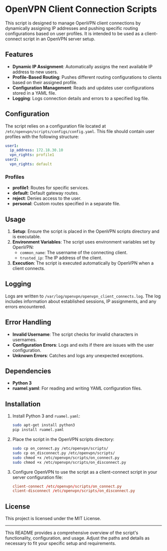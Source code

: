 # OpenVPN Client Connection Scripts

This script is designed to manage OpenVPN client connections by dynamically assigning IP addresses and pushing specific routing configurations based on user profiles. It is intended to be used as a client-connect script in an OpenVPN server setup.

## Features

- **Dynamic IP Assignment**: Automatically assigns the next available IP address to new users.
- **Profile-Based Routing**: Pushes different routing configurations to clients based on their assigned profile.
- **Configuration Management**: Reads and updates user configurations stored in a YAML file.
- **Logging**: Logs connection details and errors to a specified log file.

## Configuration

The script relies on a configuration file located at `/etc/openvpn/scripts/configs/config.yaml`. This file should contain user profiles with the following structure:

```yaml
user1:
  ip_address: 172.18.30.10
  vpn_rights: profile1
user2:
  vpn_rights: default
```

### Profiles

- **profile1**: Routes for specific services.
- **default**: Default gateway routes.
- **reject**: Denies access to the user.
- **personal**: Custom routes specified in a separate file.

## Usage

1. **Setup**: Ensure the script is placed in the OpenVPN scripts directory and is executable.
2. **Environment Variables**: The script uses environment variables set by OpenVPN:
   - `common_name`: The username of the connecting client.
   - `trusted_ip`: The IP address of the client.
3. **Execution**: The script is executed automatically by OpenVPN when a client connects.

## Logging

Logs are written to `/var/log/openvpn/openvpn_client_connects.log`. The log includes information about established sessions, IP assignments, and any errors encountered.

## Error Handling

- **Invalid Username**: The script checks for invalid characters in usernames.
- **Configuration Errors**: Logs and exits if there are issues with the user configuration.
- **Unknown Errors**: Catches and logs any unexpected exceptions.

## Dependencies

- **Python 3**
- **ruamel.yaml**: For reading and writing YAML configuration files.

## Installation

1. Install Python 3 and `ruamel.yaml`:
   ```bash
   sudo apt-get install python3
   pip install ruamel.yaml
   ```

2. Place the script in the OpenVPN scripts directory:
   ```bash
   sudo cp on_connect.py /etc/openvpn/scripts/
   sudo cp on_disconnect.py /etc/openvpn/scripts/
   sudo chmod +x /etc/openvpn/scripts/on_connect.py
   sudo chmod +x /etc/openvpn/scripts/on_disconnect.py
   ```

3. Configure OpenVPN to use the script as a client-connect script in your server configuration file:
   ```conf
   client-connect /etc/openvpn/scripts/on_connect.py
   client-disconnect /etc/openvpn/scripts/on_disconnect.py
   ```

## License

This project is licensed under the MIT License.

---

This README provides a comprehensive overview of the script's functionality, configuration, and usage. Adjust the paths and details as necessary to fit your specific setup and requirements.
